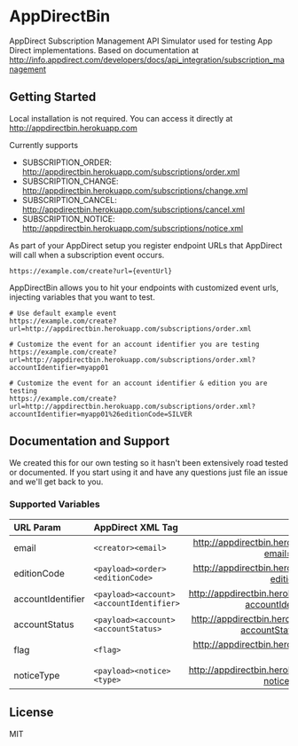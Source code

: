# AppDirectBin
AppDirect Subscription Management API Simulator used for testing App Direct implementations. Based on documentation at <http://info.appdirect.com/developers/docs/api_integration/subscription_management> 

## Getting Started
Local installation is not required. You can access it directly at http://appdirectbin.herokuapp.com

Currently supports 

* SUBSCRIPTION_ORDER:  <http://appdirectbin.herokuapp.com/subscriptions/order.xml>
* SUBSCRIPTION_CHANGE:  <http://appdirectbin.herokuapp.com/subscriptions/change.xml>
* SUBSCRIPTION_CANCEL:  <http://appdirectbin.herokuapp.com/subscriptions/cancel.xml>
* SUBSCRIPTION_NOTICE:  <http://appdirectbin.herokuapp.com/subscriptions/notice.xml>

As part of your AppDirect setup you register endpoint URLs that AppDirect will call when a subscription event occurs.

    https://example.com/create?url={eventUrl}

AppDirectBin allows you to hit your endpoints with customized event urls, injecting variables that you want to test.

    # Use default example event
    https://example.com/create?url=http://appdirectbin.herokuapp.com/subscriptions/order.xml
    
    # Customize the event for an account identifier you are testing
    https://example.com/create?url=http://appdirectbin.herokuapp.com/subscriptions/order.xml?accountIdentifier=myapp01
    
    # Customize the event for an account identifier & edition you are testing
    https://example.com/create?url=http://appdirectbin.herokuapp.com/subscriptions/order.xml?accountIdentifier=myapp01%26editionCode=SILVER
    
    
## Documentation and Support
We created this for our own testing so it hasn't been extensively road tested or documented. If you start using it and have any questions just file an issue and we'll get back to you.

### Supported Variables
 URL Param  | AppDirect XML Tag | Example URL 
:-----------|:------------|:------------:
 email      |``<creator><email>`` | <http://appdirectbin.herokuapp.com/subscriptions/order.xml?email=john@example.com> |     
 editionCode|``<payload><order><editionCode>`` |<http://appdirectbin.herokuapp.com/subscriptions/order.xml?editionCode=PREMIUM> |    
 accountIdentifier |``<payload><account><accountIdentifier>`` | <http://appdirectbin.herokuapp.com/subscriptions/change.xml?accountIdentifier=myusername101> |     
 accountStatus  |``<payload><account><accountStatus>`` | <http://appdirectbin.herokuapp.com/subscriptions/notice.xml?accountStatus=FREE_TRIAL_EXPIRED> |      
 flag       | ``<flag>``|     <http://appdirectbin.herokuapp.com/subscriptions/order.xml?flag=false> |    
 noticeType |``<payload><notice><type>`` |    <http://appdirectbin.herokuapp.com/subscriptions/change.xml?noticeType=REACTIVATED> | 

## License
MIT